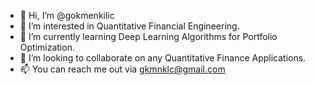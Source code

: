 - 👋 Hi, I’m @gokmenkilic
- 👀 I’m interested in Quantitative Financial Engineering.
- 🌱 I’m currently learning Deep Learning Algorithms for Portfolio Optimization.
- 💞️ I’m looking to collaborate on any Quantitative Finance Applications.
- 📫 You can reach me out via gkmnklc@gmail.com

<!---
gokmenkilic/gokmenkilic is a ✨ special ✨ repository because its `README.md` (this file) appears on your GitHub profile.
You can click the Preview link to take a look at your changes.
--->
